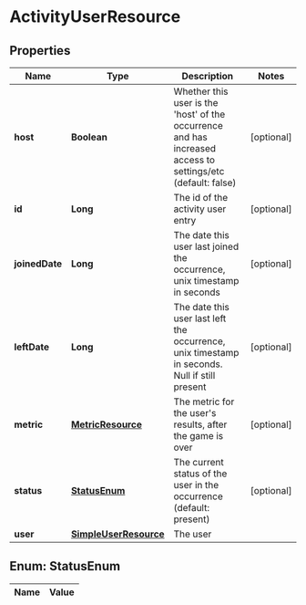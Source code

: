 
# ActivityUserResource

## Properties
Name | Type | Description | Notes
------------ | ------------- | ------------- | -------------
**host** | **Boolean** | Whether this user is the &#39;host&#39; of the occurrence and has increased access to settings/etc (default: false) |  [optional]
**id** | **Long** | The id of the activity user entry |  [optional]
**joinedDate** | **Long** | The date this user last joined the occurrence, unix timestamp in seconds |  [optional]
**leftDate** | **Long** | The date this user last left the occurrence, unix timestamp in seconds. Null if still present |  [optional]
**metric** | [**MetricResource**](MetricResource.md) | The metric for the user&#39;s results, after the game is over |  [optional]
**status** | [**StatusEnum**](#StatusEnum) | The current status of the user in the occurrence (default: present) |  [optional]
**user** | [**SimpleUserResource**](SimpleUserResource.md) | The user | 


<a name="StatusEnum"></a>
## Enum: StatusEnum
Name | Value
---- | -----



